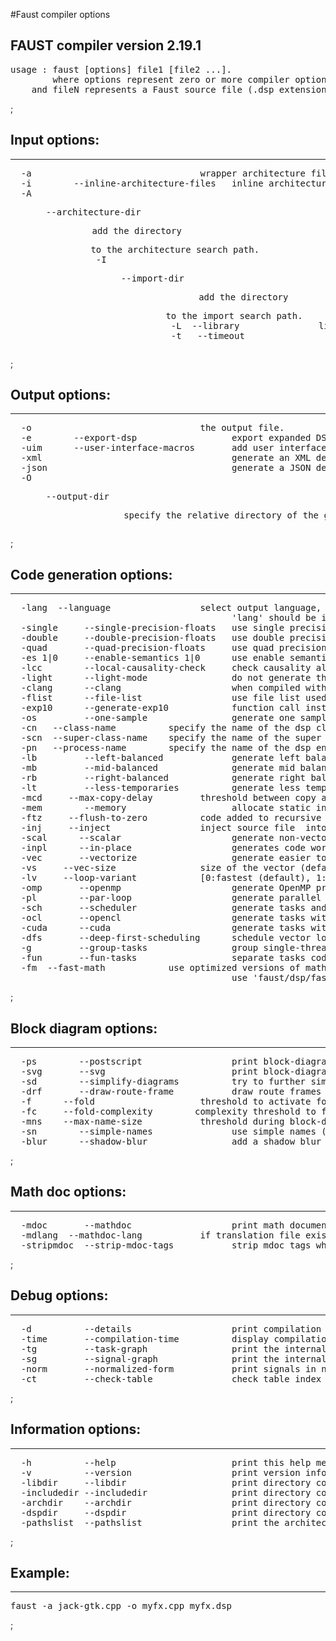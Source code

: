 #Faust compiler options


## FAUST compiler version 2.19.1
<pre class=faust-tools>
usage : faust [options] file1 [file2 ...].
        where options represent zero or more compiler options 
	and fileN represents a Faust source file (.dsp extension).
</pre>;
## Input options:
---------------------------------------
<pre class=faust-tools>
  -a <file>                               wrapper architecture file.
  -i        --inline-architecture-files   inline architecture files.
  -A <dir>  --architecture-dir <dir>      add the directory <dir> to the architecture search path.
  -I <dir>  --import-dir <dir>            add the directory <dir> to the import search path.
  -L <file> --library <file>              link with the LLVM module <file>.
  -t <sec>  --timeout <sec>               abort compilation after <sec> seconds (default 120).
</pre>;
## Output options:
---------------------------------------
<pre class=faust-tools>
  -o <file>                               the output file.
  -e        --export-dsp                  export expanded DSP (with all included libraries).
  -uim      --user-interface-macros       add user interface macro definitions to the output code.
  -xml                                    generate an XML description file.
  -json                                   generate a JSON description file.
  -O <dir>  --output-dir <dir>            specify the relative directory of the generated output code and of additional generated files (SVG, XML...).
</pre>;
## Code generation options:
---------------------------------------
<pre class=faust-tools>
  -lang <lang> --language                 select output language,
                                          'lang' should be in c, ocpp, cpp (default), rust, java, llvm, cllvm, fir, wast/wasm, soul, interp.
  -single     --single-precision-floats   use single precision floats for internal computations (default).
  -double     --double-precision-floats   use double precision floats for internal computations.
  -quad       --quad-precision-floats     use quad precision floats for internal computations.
  -es 1|0     --enable-semantics 1|0      use enable semantics when 1 (default), and simple multiplication otherwise.
  -lcc        --local-causality-check     check causality also at local level.
  -light      --light-mode                do not generate the entire DSP API.
  -clang      --clang                     when compiled with clang/clang++, adds specific #pragma for auto-vectorization.
  -flist      --file-list                 use file list used to eval process.
  -exp10      --generate-exp10            function call instead of pow(10) function.
  -os         --one-sample                generate one sample computation.
  -cn <name>  --class-name <name>         specify the name of the dsp class to be used instead of mydsp.
  -scn <name> --super-class-name <name>   specify the name of the super class to be used instead of dsp.
  -pn <name>  --process-name <name>       specify the name of the dsp entry-point instead of process.
  -lb         --left-balanced             generate left balanced expressions.
  -mb         --mid-balanced              generate mid balanced expressions (default).
  -rb         --right-balanced            generate right balanced expressions.
  -lt         --less-temporaries          generate less temporaries in compiling delays.
  -mcd <n>    --max-copy-delay <n>        threshold between copy and ring buffer implementation (default 16 samples).
  -mem        --memory                    allocate static in global state using a custom memory manager.
  -ftz <n>    --flush-to-zero <n>         code added to recursive signals [0:no (default), 1:fabs based, 2:mask based (fastest)].
  -inj <f>    --inject <f>                inject source file <f> into architecture file instead of compile a dsp file.
  -scal      --scalar                     generate non-vectorized code.
  -inpl      --in-place                   generates code working when input and output buffers are the same (scalar mode only).
  -vec       --vectorize                  generate easier to vectorize code.
  -vs <n>    --vec-size <n>               size of the vector (default 32 samples).
  -lv <n>    --loop-variant <n>           [0:fastest (default), 1:simple].
  -omp       --openmp                     generate OpenMP pragmas, activates --vectorize option.
  -pl        --par-loop                   generate parallel loops in --openmp mode.
  -sch       --scheduler                  generate tasks and use a Work Stealing scheduler, activates --vectorize option.
  -ocl       --opencl                     generate tasks with OpenCL (experimental).
  -cuda      --cuda                       generate tasks with CUDA (experimental).
  -dfs       --deep-first-scheduling      schedule vector loops in deep first order.
  -g         --group-tasks                group single-threaded sequential tasks together when -omp or -sch is used.
  -fun       --fun-tasks                  separate tasks code as separated functions (in -vec, -sch, or -omp mode).
  -fm <file> --fast-math <file>           use optimized versions of mathematical functions implemented in <file>,
                                          use 'faust/dsp/fastmath.cpp' when file is 'def'.
</pre>;
## Block diagram options:
---------------------------------------
<pre class=faust-tools>
  -ps        --postscript                 print block-diagram to a postscript file.
  -svg       --svg                        print block-diagram to a svg file.
  -sd        --simplify-diagrams          try to further simplify diagrams before drawing.
  -drf       --draw-route-frame           draw route frames instead of simple cables.
  -f <n>     --fold <n>                   threshold to activate folding mode during block-diagram generation (default 25 elements).
  -fc <n>    --fold-complexity <n>       complexity threshold to fold an expression in folding mode (default 2)
  -mns <n>   --max-name-size <n>          threshold during block-diagram generation (default 40 char).
  -sn        --simple-names               use simple names (without arguments) during block-diagram generation.
  -blur      --shadow-blur                add a shadow blur to SVG boxes.
</pre>;
## Math doc options:
---------------------------------------
<pre class=faust-tools>
  -mdoc       --mathdoc                   print math documentation of the Faust program in LaTeX format in a -mdoc folder.
  -mdlang <l> --mathdoc-lang <l>          if translation file exists (<l> = en, fr, ...).
  -stripmdoc  --strip-mdoc-tags           strip mdoc tags when printing Faust -mdoc listings.
</pre>;
## Debug options:
---------------------------------------
<pre class=faust-tools>
  -d          --details                   print compilation details.
  -time       --compilation-time          display compilation phases timing information.
  -tg         --task-graph                print the internal task graph in dot format.
  -sg         --signal-graph              print the internal signal graph in dot format.
  -norm       --normalized-form           print signals in normalized form and exit.
  -ct         --check-table               check table index range.
</pre>;
## Information options:
---------------------------------------
<pre class=faust-tools>
  -h          --help                      print this help message.
  -v          --version                   print version information and embedded backends list.
  -libdir     --libdir                    print directory containing the Faust libraries.
  -includedir --includedir                print directory containing the Faust headers.
  -archdir    --archdir                   print directory containing the Faust architectures.
  -dspdir     --dspdir                    print directory containing the Faust dsp libraries.
  -pathslist  --pathslist                 print the architectures and dsp library paths.
</pre>;
## Example:
---------------------------------------
<pre class=faust-tools>
faust -a jack-gtk.cpp -o myfx.cpp myfx.dsp
</pre>;
